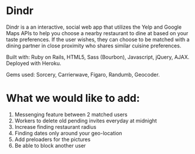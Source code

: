 # Dindr

Dindr is a an interactive, social web app that utilizes the Yelp and Google Maps APIs to help you choose a nearby restaurant to dine at based on your taste preferences. If the user wishes, they can choose to be matched with a dining partner in close proximity who shares similar cuisine preferences.

Built with: Ruby on Rails, HTML5, Sass (Bourbon), Javascript, jQuery, AJAX. Deployed with Heroku.

Gems used: Sorcery, Carrierwave, Figaro, Randumb, Geocoder.

# What we would like to add:
1. Messenging feature between 2 matched users
2. Workers to delete old pending invites everyday at midnight
3. Increase finding restaurant radius
4. Finding dates only around your geo-location
5. Add preloaders for the pictures
6. Be able to block another user
